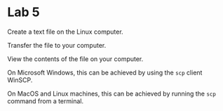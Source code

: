 # Lab 5

Create a text file on the Linux computer.

Transfer the file to your computer.

View the contents of the file on your computer.

On Microsoft Windows, this can be achieved by using the `scp` client WinSCP.

On MacOS and Linux machines, this can be achieved by running the `scp` command
from a terminal.


